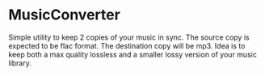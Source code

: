 # MusicConverter
Simple utility to keep 2 copies of your music in sync. The source copy is expected to be flac format. The destination copy will be mp3. Idea is to keep both a max quality lossless and a smaller lossy version of your music library.
